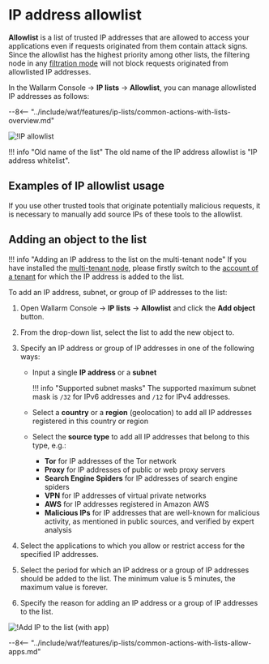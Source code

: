 # IP address allowlist

**Allowlist** is a list of trusted IP addresses that are allowed to access your applications even if requests originated from them contain attack signs. Since the allowlist has the highest priority among other lists, the filtering node in any [filtration mode](../../admin-en/configure-wallarm-mode.md) will not block requests originated from allowlisted IP addresses.

In the Wallarm Console → **IP lists** → **Allowlist**, you can manage allowlisted IP addresses as follows:

--8<-- "../include/waf/features/ip-lists/common-actions-with-lists-overview.md"

![!IP allowlist](../../images/user-guides/ip-lists/allowlist-apps.png)

!!! info "Old name of the list"
    The old name of the IP address allowlist is "IP address whitelist".

## Examples of IP allowlist usage

If you use other trusted tools that originate potentially malicious requests, it is necessary to manually add source IPs of these tools to the allowlist.

## Adding an object to the list

!!! info "Adding an IP address to the list on the multi-tenant node"
    If you have installed the [multi-tenant node](../../installation/multi-tenant/overview.md), please firstly switch to the [account of a tenant](../../installation/multi-tenant/configure-accounts.md#tenant-account-structure) for which the IP address is added to the list.

To add an IP address, subnet, or group of IP addresses to the list:

1. Open Wallarm Console → **IP lists** → **Allowlist** and click the **Add object** button.
1. From the drop-down list, select the list to add the new object to.
2. Specify an IP address or group of IP addresses in one of the following ways:

    * Input a single **IP address** or a **subnet**

        !!! info "Supported subnet masks"
            The supported maximum subnet mask is `/32` for IPv6 addresses and `/12` for IPv4 addresses.
    
    * Select a **country** or a **region** (geolocation) to add all IP addresses registered in this country or region
    * Select the **source type** to add all IP addresses that belong to this type, e.g.:
        * **Tor** for IP addresses of the Tor network
        * **Proxy** for IP addresses of public or web proxy servers
        * **Search Engine Spiders** for IP addresses of search engine spiders
        * **VPN** for IP addresses of virtual private networks
        * **AWS** for IP addresses registered in Amazon AWS
        * **Malicious IPs** for IP addresses that are well-known for malicious activity, as mentioned in public sources, and verified by expert analysis
3. Select the applications to which you allow or restrict access for the specified IP addresses.
4. Select the period for which an IP address or a group of IP addresses should be added to the list. The minimum value is 5 minutes, the maximum value is forever.
5. Specify the reason for adding an IP address or a group of IP addresses to the list.

![!Add IP to the list (with app)](../../images/user-guides/ip-lists/add-ip-to-list-app.png)

--8<-- "../include/waf/features/ip-lists/common-actions-with-lists-allow-apps.md"